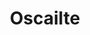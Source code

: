 ---
title: Oscailte
slug: oscailte
github_link: https://github.com/coogie/oscailte/
demo_preview: http://coog.ie/blog/2013/08/18/a-new-octopress-theme/
demo_screenshot: 
description: |
  A light, clean, and responsive theme built on inuit.css
---